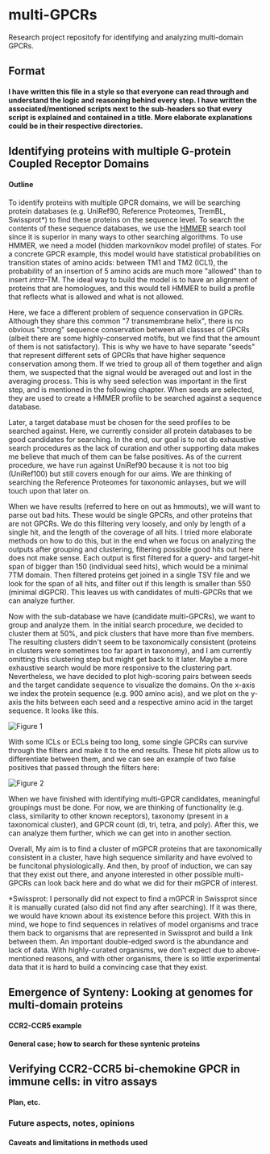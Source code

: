 # multi-GPCRs

Research project repositofy for identifying and analyzing multi-domain GPCRs.

## Format

#### I have written this file in a style so that everyone can read through and understand the logic and reasoning behind every step. I have written the associated/mentioned scripts next to the sub-headers so that every script is explained and contained in a title. More elaborate explanations could be in their respective directories.

## Identifying proteins with multiple G-protein Coupled Receptor Domains

#### Outline

To identify proteins with multiple GPCR domains, we will be searching protein databases (e.g. UniRef90, Reference Proteomes, TremBL, Swissprot*) to find these proteins on the sequence level. To search the contents of these sequence databases, we use the [HMMER](http://eddylab.org/software/hmmer/Userguide.pdf) search tool since it is superior in many ways to other searching algorithms. To use HMMER, we need a model (hidden markovnikov model profile) of states. For a concrete GPCR example, this model would have statistical probabilities on transition states of amino acids: between TM1 and TM2 (ICL1), the probability of an insertion of 5 amino acids are much more "allowed" than to insert *intra*-TM. The ideal way to build the model is to have an alignment of proteins that are homologues, and this would tell HMMER to build a profile that reflects what is allowed and what is not allowed.

Here, we face a different problem of sequence conservation in GPCRs. Although they share this common "7 transmembrane helix", there is no obvious "strong" sequence conservation between all classses of GPCRs (albeit there are some highly-conserved motifs, but we find that the amount of them is not satisfactory). This is why we have to have separate "seeds" that represent different sets of GPCRs that have higher sequence conservation among them. If we tried to group all of them together and align them, we suspected that the signal would be averaged out and lost in the averaging process. This is why seed selection was important in the first step, and is mentioned in the following chapter. When seeds are selected, they are used to create a HMMER profile to be searched against a sequence database.

Later, a target database must be chosen for the seed profiles to be searched against. Here, we currently consider all protein databases to be good candidates for searching. In the end, our goal is to not do exhaustive search procedures as the lack of curation and other supporting data makes me believe that much of them can be false positives. As of the current procedure, we have run against UniRef90 because it is not too big (UniRef100) but still covers enough for our aims. We are thinking of searching the Reference Proteomes for taxonomic anlayses, but we will touch upon that later on.

When we have results (referred to here on out as hmmouts), we will want to parse out bad hits. These would be single GPCRs, and other proteins that are not GPCRs. We do this filtering very loosely, and only by length of a single hit, and the length of the coverage of all hits. I tried more elaborate methods on how to do this, but in the end when we focus on analyzing the outputs after grouping and clustering, filtering possible good hits out here does not make sense. Each output is first filtered for a query- and target-hit span of bigger than 150 (individual seed hits), which would be a minimal 7TM domain. Then filtered proteins get joined in a single TSV file and we look for the span of all hits, and filter out if this length is smaller than 550 (minimal diGPCR). This leaves us with candidates of multi-GPCRs that we can analyze further.

Now with the sub-database we have (candidate multi-GPCRs), we want to group and analyze them. In the initial search procedure, we decided to cluster them at 50%, and pick clusters that have more than five members. The resulting clusters didn't seem to be taxonomically consistent (proteins in clusters were sometimes too far apart in taxonomy), and I am currently omitting this clustering step but might get back to it later. Maybe a more exhaustive search would be more responsive to the clustering part. Nevertheless, we have decided to plot high-scoring pairs between seeds and the target candidate sequence to visualize the domains. On the x-axis we index the protein sequence (e.g. 900 amino acis), and we plot on the y-axis the hits between each seed and a respective amino acid in the target sequence. It looks like this.

![Figure 1](https://raw.github.com/kilicaliisildayancan/multi-GPCR/master/images/hitplot.png "Hit plots")

With some ICLs or ECLs being too long, some single GPCRs can survive through the filters and make it to the end results. These hit plots allow us to differentiate between them, and we can see an example of two false positives that passed through the filters here:

![Figure 2](https://raw.github.com/kilicaliisildayancan/multi-GPCR/master/images/falsepos-hitplot.png "False positives")

When we have finished with identifying multi-GPCR candidates, meaningful groupings must be done. For now, we are thinking of functionality (e.g. class, similarity to other known receptors), taxonomy (present in a taxonomical cluster), and GPCR count (di, tri, tetra, and poly). After this, we can analyze them further, which we can get into in another section.

Overall, My aim is to find a cluster of mGPCR proteins that are taxonomically consistent in a cluster, have high sequence similarity and have evolved to be funcitonal physiologically. And then, by proof of induction, we can say that they exist out there, and anyone interested in other possible multi-GPCRs can look back here and do what we did for their mGPCR of interest.

\*Swissprot: I personally did not expect to find a mGPCR in Swissprot since it is manually curated (also did not find any after searching). If it was there, we would have known about its existence before this project. With this in mind, we hope to find sequences in relatives of model organisms and trace them back to organisms that are represented in Swissprot and build a link between them. An important double-edged sword is the abundance and lack of data. With highly-curated organisms, we don't expect due to above-mentioned reasons, and with other organisms, there is so little experimental data that it is hard to build a convincing case that they exist.

## Emergence of Synteny: Looking at genomes for multi-domain proteins

#### CCR2-CCR5 example

#### General case; how to search for these syntenic proteins

## Verifying CCR2-CCR5 bi-chemokine GPCR in immune cells: in vitro assays

#### Plan, etc.

### Future aspects, notes, opinions

#### Caveats and limitations in methods used

